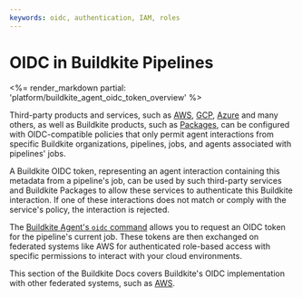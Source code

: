 ```yaml
---
keywords: oidc, authentication, IAM, roles
---
```


# OIDC in Buildkite Pipelines

<%= render_markdown partial: 'platform/buildkite_agent_oidc_token_overview' %>

Third-party products and services, such as [AWS](https://aws.amazon.com/), [GCP](https://cloud.google.com/), [Azure](https://azure.microsoft.com/) and many others, as well as Buildkite products, such as [Packages](/docs/packages/security/oidc), can be configured with OIDC-compatible policies that only permit agent interactions from specific Buildkite organizations, pipelines, jobs, and agents associated with pipelines' jobs.

A Buildkite OIDC token, representing an agent interaction containing this metadata from a pipeline's job, can be used by such third-party services and Buildkite Packages to allow these services to authenticate this Buildkite interaction. If one of these interactions does not match or comply with the service's policy, the interaction is rejected.

The [Buildkite Agent's `oidc` command](/docs/agent/v3/cli-oidc) allows you to request an OIDC token for the pipeline's current job. These tokens are then exchanged on federated systems like AWS for authenticated role-based access with specific permissions to interact with your cloud environments.

This section of the Buildkite Docs covers Buildkite's OIDC implementation with other federated systems, such as [AWS](/docs/pipelines/security/oidc/aws).
